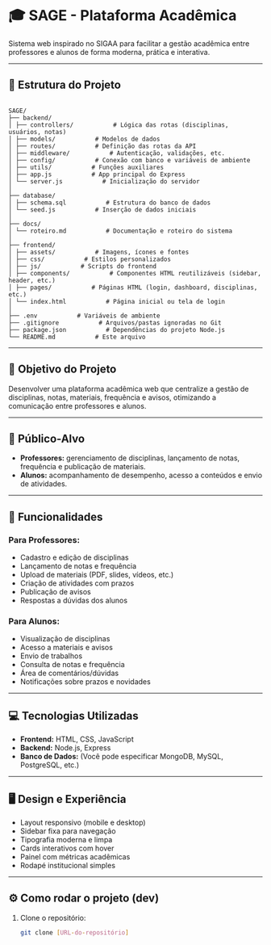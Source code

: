 # 🎓 SAGE - Plataforma Acadêmica

Sistema web inspirado no SIGAA para facilitar a gestão acadêmica entre professores e alunos de forma moderna, prática e interativa.

---

## 📂 Estrutura do Projeto

```

SAGE/
├── backend/
│ ├── controllers/           # Lógica das rotas (disciplinas, usuários, notas)
│ ├── models/           # Modelos de dados
│ ├── routes/           # Definição das rotas da API
│ ├── middleware/           # Autenticação, validações, etc.
│ ├── config/           # Conexão com banco e variáveis de ambiente
│ ├── utils/           # Funções auxiliares
│ ├── app.js           # App principal do Express
│ └── server.js           # Inicialização do servidor
│
├── database/
│ ├── schema.sql           # Estrutura do banco de dados
│ └── seed.js           # Inserção de dados iniciais
│
├── docs/
│ └── roteiro.md           # Documentação e roteiro do sistema
│
├── frontend/
│ ├── assets/           # Imagens, ícones e fontes
│ ├── css/           # Estilos personalizados
│ ├── js/           # Scripts do frontend
│ ├── components/           # Componentes HTML reutilizáveis (sidebar, header, etc.)
│ ├── pages/           # Páginas HTML (login, dashboard, disciplinas, etc.)
│ └── index.html           # Página inicial ou tela de login
│
├── .env           # Variáveis de ambiente
├── .gitignore           # Arquivos/pastas ignoradas no Git
├── package.json           # Dependências do projeto Node.js
└── README.md           # Este arquivo
````

---

## 🎯 Objetivo do Projeto

Desenvolver uma plataforma acadêmica web que centralize a gestão de disciplinas, notas, materiais, frequência e avisos, otimizando a comunicação entre professores e alunos.

---

## 👤 Público-Alvo

- **Professores:** gerenciamento de disciplinas, lançamento de notas, frequência e publicação de materiais.
- **Alunos:** acompanhamento de desempenho, acesso a conteúdos e envio de atividades.

---

## 📌 Funcionalidades

### Para Professores:
- Cadastro e edição de disciplinas
- Lançamento de notas e frequência
- Upload de materiais (PDF, slides, vídeos, etc.)
- Criação de atividades com prazos
- Publicação de avisos
- Respostas a dúvidas dos alunos

### Para Alunos:
- Visualização de disciplinas
- Acesso a materiais e avisos
- Envio de trabalhos
- Consulta de notas e frequência
- Área de comentários/dúvidas
- Notificações sobre prazos e novidades

---

## 💻 Tecnologias Utilizadas

- **Frontend:** HTML, CSS, JavaScript
- **Backend:** Node.js, Express
- **Banco de Dados:** (Você pode especificar MongoDB, MySQL, PostgreSQL, etc.)

---

## 🖥️ Design e Experiência

- Layout responsivo (mobile e desktop)
- Sidebar fixa para navegação
- Tipografia moderna e limpa
- Cards interativos com hover
- Painel com métricas acadêmicas
- Rodapé institucional simples

---

## ⚙️ Como rodar o projeto (dev)

1. Clone o repositório:
   ```bash
   git clone [URL-do-repositório]
